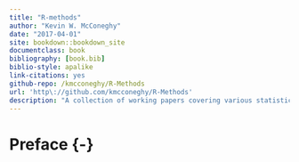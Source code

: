 ```yaml
--- 
title: "R-methods"
author: "Kevin W. McConeghy"
date: "2017-04-01"
site: bookdown::bookdown_site
documentclass: book
bibliography: [book.bib]
biblio-style: apalike
link-citations: yes
github-repo: /kmcconeghy/R-Methods
url: 'http\://github.com/kmcconeghy/R-Methods'
description: "A collection of working papers covering various statistical, analytical or causal inference problems."
---
```


# Preface {-}  
